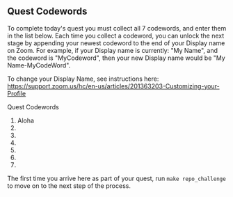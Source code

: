 ## Quest Codewords
To complete today's quest you must collect all 7 codewords, and enter them in the list below. Each time you collect a codeword, you can unlock the next stage by appending your newest codeword to the end of your Display name on Zoom. For example, if your Display name is currently: "My Name", and the codeword is "MyCodeword", then your new Display name would be "My Name-MyCodeWord".

To change your Display Name, see instructions here: https://support.zoom.us/hc/en-us/articles/201363203-Customizing-your-Profile

Quest Codewords
1. Aloha
2.
3.
4.
5.
6.
7.

The first time you arrive here as part of your quest, run `make repo_challenge` to move on to the next step of the process.
